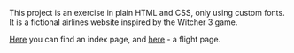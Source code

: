 This project is an exercise in plain HTML and CSS, only using custom fonts. It is a fictional airlines website inspired by the Witcher 3 game. 

[Here](http://students.mimuw.edu.pl/~fb394112/airline_webpage/) you can find an index page, and [here](http://students.mimuw.edu.pl/~fb394112/airline_webpage/) - a flight page.
